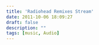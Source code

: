 ```yaml
---
title: 'Radiohead Remixes Stream'
date: 2011-10-06 18:09:27
draft: false
description: ""
tags: [music, Audio]
---
```


